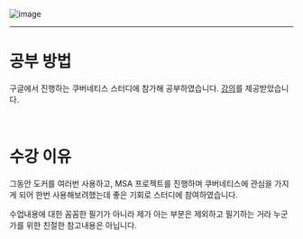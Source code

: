 ![image](https://user-images.githubusercontent.com/49274191/179630244-079ee351-206e-40ee-b97e-43e2fdef6695.png)

---
# 공부 방법
구글에서 진행하는 쿠버네티스 스터디에 참가해 공부하였습니다.
[강의](https://www.cloudskillsboost.google/quests/29)를 제공받았습니다.

</br>

# 수강 이유
그동안 도커를 여러번 사용하고, MSA 프로젝트를 진행하며 쿠버네티스에 관심을 가지게 되어 한번 사용해보려했는데 좋은 기회로 스터디에 참여하였습니다.

수업내용에 대한 꼼꼼한 필기가 아니라 제가 아는 부분은 제외하고 필기하는 거라 누군가를 위한 친절한 참고내용은 아닙니다.


